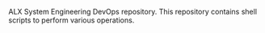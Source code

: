 ALX System Engineering DevOps repository.
This repository contains shell scripts to perform various operations.
